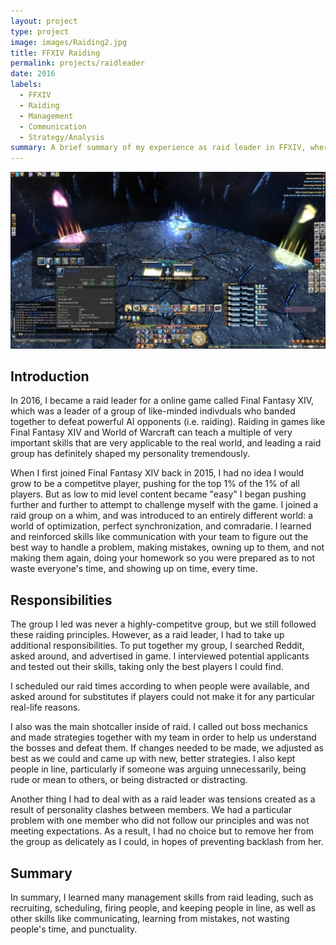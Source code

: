 ```yaml
---
layout: project
type: project
image: images/Raiding2.jpg
title: FFXIV Raiding
permalink: projects/raidleader
date: 2016
labels:
  - FFXIV
  - Raiding
  - Management
  - Communication
  - Strategy/Analysis
summary: A brief summary of my experience as raid leader in FFXIV, where I learned management skills, punctuality, how to make mistakes and learn from them, and to never give up.
---
```


<img class="ui floated rounded image" src="../images/Raiding1.jpg">

## Introduction

In 2016, I became a raid leader for a online game called Final Fantasy XIV, which was a leader of a group of like-minded indivduals who banded together to defeat powerful AI opponents (i.e. raiding). Raiding in games like Final Fantasy XIV and World of Warcraft can teach a multiple of very important skills that are very applicable to the real world, and leading a raid group has definitely shaped my personality tremendously.

When I first joined Final Fantasy XIV back in 2015, I had no idea I would grow to be a competitve player, pushing for the top 1% of the 1% of all players. But as low to mid level content became "easy" I began pushing further and further to attempt to challenge myself with the game. I joined a raid group on a whim, and was introduced to an entirely different world: a world of optimization, perfect synchronization, and comradarie. I learned and reinforced skills like communication with your team to figure out the best way to handle a problem, making mistakes, owning up to them, and not making them again, doing your homework so you were prepared as to not waste everyone's time, and showing up on time, every time. 

## Responsibilities

The group I led was never a highly-competitve group, but we still followed these raiding principles. However, as a raid leader, I had to take up additional responsibilities. To put together my group, I searched Reddit, asked around, and advertised in game. I interviewed potential applicants and tested out their skills, taking only the best players I could find. 

I scheduled our raid times according to when people were available, and asked around for substitutes if players could not make it for any particular real-life reasons. 

I also was the main shotcaller inside of raid. I called out boss mechanics and made strategies together with my team in order to help us understand the bosses and defeat them. If changes needed to be made, we adjusted as best as we could and came up with new, better strategies. I also kept people in line, particularly if someone was arguing unnecessarily, being rude or mean to others, or being distracted or distracting.

Another thing I had to deal with as a raid leader was tensions created as a result of personality clashes between members. We had a particular problem with one member who did not follow our principles and was not meeting expectations. As a result, I had no choice but to remove her from the group as delicately as I could, in hopes of preventing backlash from her.

## Summary

In summary, I learned many management skills from raid leading, such as recruiting, scheduling, firing people, and keeping people in line, as well as other skills like communicating, learning from mistakes, not wasting people's time, and punctuality.


